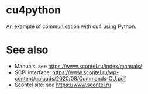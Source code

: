 # cu4python

An example of communication with cu4 using Python.

# See also

* Manuals: see https://www.scontel.ru/index/manuals/
* SCPI interface: https://www.scontel.ru/wp-content/uploads/2020/08/Commands-CU.pdf
* Scontel site: see https://www.scontel.ru



